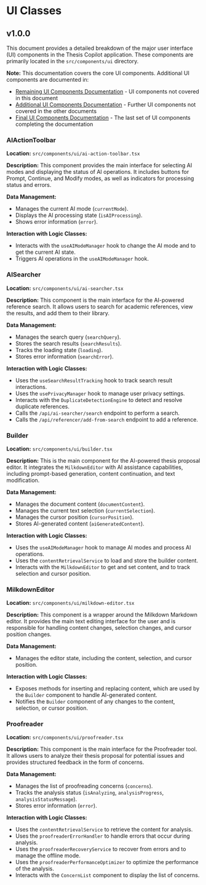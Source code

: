 # UI Classes

## v1.0.0

This document provides a detailed breakdown of the major user interface (UI) components in the Thesis Copilot application. These components are primarily located in the `src/components/ui` directory.

**Note:** This documentation covers the core UI components. Additional UI components are documented in:
* [Remaining UI Components Documentation](ui_components_remaining.md) - UI components not covered in this document
* [Additional UI Components Documentation](ui_components_additional.md) - Further UI components not covered in the other documents
* [Final UI Components Documentation](ui_components_final.md) - The last set of UI components completing the documentation

### AIActionToolbar

**Location:** `src/components/ui/ai-action-toolbar.tsx`

**Description:** This component provides the main interface for selecting AI modes and displaying the status of AI operations. It includes buttons for Prompt, Continue, and Modify modes, as well as indicators for processing status and errors.

**Data Management:**

*   Manages the current AI mode (`currentMode`).
*   Displays the AI processing state (`isAIProcessing`).
*   Shows error information (`error`).

**Interaction with Logic Classes:**

*   Interacts with the `useAIModeManager` hook to change the AI mode and to get the current AI state.
*   Triggers AI operations in the `useAIModeManager` hook.

### AISearcher

**Location:** `src/components/ui/ai-searcher.tsx`

**Description:** This component is the main interface for the AI-powered reference search. It allows users to search for academic references, view the results, and add them to their library.

**Data Management:**

*   Manages the search query (`searchQuery`).
*   Stores the search results (`searchResults`).
*   Tracks the loading state (`loading`).
*   Stores error information (`searchError`).

**Interaction with Logic Classes:**

*   Uses the `useSearchResultTracking` hook to track search result interactions.
*   Uses the `usePrivacyManager` hook to manage user privacy settings.
*   Interacts with the `DuplicateDetectionEngine` to detect and resolve duplicate references.
*   Calls the `/api/ai-searcher/search` endpoint to perform a search.
*   Calls the `/api/referencer/add-from-search` endpoint to add a reference.

### Builder

**Location:** `src/components/ui/builder.tsx`

**Description:** This is the main component for the AI-powered thesis proposal editor. It integrates the `MilkdownEditor` with AI assistance capabilities, including prompt-based generation, content continuation, and text modification.

**Data Management:**

*   Manages the document content (`documentContent`).
*   Manages the current text selection (`currentSelection`).
*   Manages the cursor position (`cursorPosition`).
*   Stores AI-generated content (`aiGeneratedContent`).

**Interaction with Logic Classes:**

*   Uses the `useAIModeManager` hook to manage AI modes and process AI operations.
*   Uses the `contentRetrievalService` to load and store the builder content.
*   Interacts with the `MilkdownEditor` to get and set content, and to track selection and cursor position.

### MilkdownEditor

**Location:** `src/components/ui/milkdown-editor.tsx`

**Description:** This component is a wrapper around the Milkdown Markdown editor. It provides the main text editing interface for the user and is responsible for handling content changes, selection changes, and cursor position changes.

**Data Management:**

*   Manages the editor state, including the content, selection, and cursor position.

**Interaction with Logic Classes:**

*   Exposes methods for inserting and replacing content, which are used by the `Builder` component to handle AI-generated content.
*   Notifies the `Builder` component of any changes to the content, selection, or cursor position.

### Proofreader

**Location:** `src/components/ui/proofreader.tsx`

**Description:** This component is the main interface for the Proofreader tool. It allows users to analyze their thesis proposal for potential issues and provides structured feedback in the form of concerns.

**Data Management:**

*   Manages the list of proofreading concerns (`concerns`).
*   Tracks the analysis status (`isAnalyzing`, `analysisProgress`, `analysisStatusMessage`).
*   Stores error information (`error`).

**Interaction with Logic Classes:**

*   Uses the `contentRetrievalService` to retrieve the content for analysis.
*   Uses the `proofreaderErrorHandler` to handle errors that occur during analysis.
*   Uses the `proofreaderRecoveryService` to recover from errors and to manage the offline mode.
*   Uses the `proofreaderPerformanceOptimizer` to optimize the performance of the analysis.
*   Interacts with the `ConcernList` component to display the list of concerns.